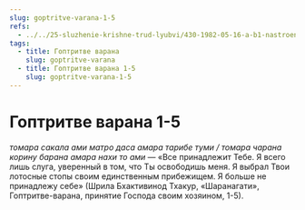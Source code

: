 ```yaml
---
slug: goptritve-varana-1-5
refs:
  - ../../25-sluzhenie-krishne-trud-lyubvi/430-1982-05-16-a-b1-nastroenie-sluzheniya-osnova-progressa-v-soznanii-krishny.md
tags:
  - title: Гоптритве варана
    slug: goptritve-varana
  - title: Гоптритве варана 1-5
    slug: goptritve-varana-1-5
---
```


# Гоптритве варана 1-5

*томара сакала ами матро даса амара тарибе туми / томара чарана корину барана амара нахи то ами* — «Все принадлежит Тебе. Я всего лишь слуга, уверенный в том, что Ты освободишь меня. Я выбрал Твои лотосные стопы своим единственным прибежищем. Я больше не принадлежу себе» (Шрила Бхактивинод Тхакур, «Шаранагати», Гоптритве-варана, принятие Господа своим хозяином, 1-5).

